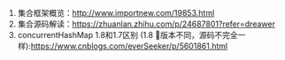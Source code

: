 1. 集合框架概览：http://www.importnew.com/19853.html
2. 集合源码解读：https://zhuanlan.zhihu.com/p/24687801?refer=dreawer
3. concurrentHashMap 1.8和1.7区别 (1.8 版本不同，源码不完全一样):https://www.cnblogs.com/everSeeker/p/5601861.html

